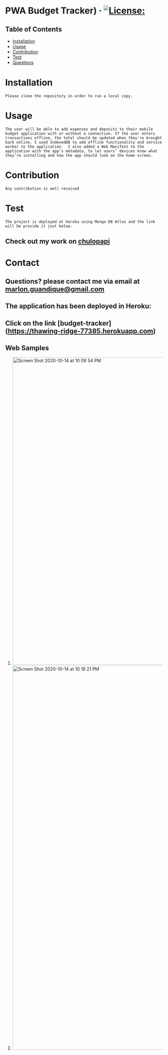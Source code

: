 # PWA Budget Tracker) &middot; [![License:](https://img.shields.io/badge/License-MIT-yellow.svg)](https://opensource.org/licenses/MIT)
## Table of Contents
* [Installation](#Installation)
* [Usage](#usage)
* [Contribution](#Contribution)
* [Test](#Test)
* [Questions](#Contact)
# Installation
`Please clone the repository in order to run a local copy.`

# Usage
`The user will be able to add expenses and deposits to their mobile budget application with or without a connection. If the user enters transactions offline, the total should be updated when they're brought back online. I used IndexedDB to add offline functionality and service worker to the application.  I also added a Web Manifest to the application with the app’s metadata, to let users’ devices know what they’re installing and how the app should look on the home screen.`  

# Contribution
`Any contribution is well received`

# Test
`The project is deployed at heroku using Mongo DB Atlas and the link will be provide it just below.`

## Check out my work on [chulopapi](https://github.com/chulopapi)

# Contact 

## Questions? please contact me via email at <marlon.guandique@gmail.com> 

## The application has been deployed in Heroku: 

## Click on the link [budget-tracker] (https://thawing-ridge-77385.herokuapp.com)

## Web Samples

1. <img width="983" alt="Screen Shot 2020-10-14 at 10 09 54 PM" src="https://user-images.githubusercontent.com/14985358/96392605-795c4980-1171-11eb-88db-fc07993862f8.png">
2. <img width="1228" alt="Screen Shot 2020-10-14 at 10 18 21 PM" src="https://user-images.githubusercontent.com/14985358/96392601-75c8c280-1171-11eb-98fc-d9f9bf9f89bd.png">
